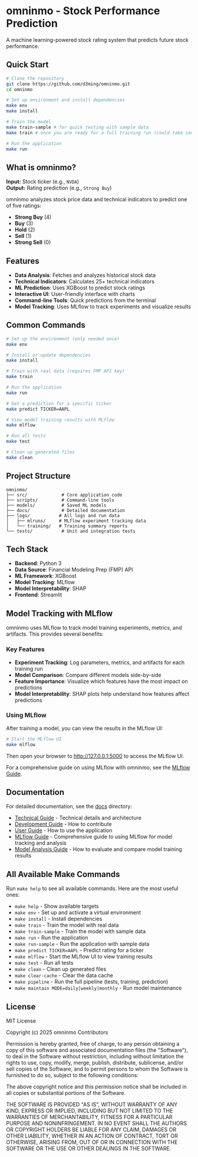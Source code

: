 # omninmo - Stock Performance Prediction

A machine learning-powered stock rating system that predicts future stock performance.

## Quick Start

```bash
# Clone the repository
git clone https://github.com/d3ming/omninmo.git
cd omninmo

# Set up environment and install dependencies
make env
make install

# Train the model
make train-sample # for quick testing with sample data
make train # once you are ready for a full training run (could take some time)

# Run the application
make run
```

## What is omninmo?

**Input:** Stock ticker (e.g., `NVDA`)  
**Output:** Rating prediction (e.g., `Strong Buy`)

omninmo analyzes stock price data and technical indicators to predict one of five ratings:
- **Strong Buy** (4)
- **Buy** (3)
- **Hold** (2)
- **Sell** (1)
- **Strong Sell** (0)

## Features

- **Data Analysis**: Fetches and analyzes historical stock data
- **Technical Indicators**: Calculates 25+ technical indicators
- **ML Prediction**: Uses XGBoost to predict stock ratings
- **Interactive UI**: User-friendly interface with charts
- **Command-line Tools**: Quick predictions from the terminal
- **Model Tracking**: Uses MLflow to track experiments and visualize results

## Common Commands

```bash
# Set up the environment (only needed once)
make env

# Install or update dependencies
make install

# Train with real data (requires FMP API key)
make train

# Run the application
make run

# Get a prediction for a specific ticker
make predict TICKER=AAPL

# View model training results with MLflow
make mlflow

# Run all tests
make test

# Clean up generated files
make clean
```

## Project Structure

```
omninmo/
├── src/             # Core application code
├── scripts/         # Command-line tools
├── models/          # Saved ML models
├── docs/            # Detailed documentation
├── logs/           # All logs and run data
│   ├── mlruns/     # MLflow experiment tracking data
│   └── training/   # Training summary reports
└── tests/           # Unit and integration tests
```

## Tech Stack

- **Backend**: Python 3
- **Data Source**: Financial Modeling Prep (FMP) API
- **ML Framework**: XGBoost
- **Model Tracking**: MLflow
- **Model Interpretability**: SHAP
- **Frontend**: Streamlit

## Model Tracking with MLflow

omninmo uses MLflow to track model training experiments, metrics, and artifacts. This provides several benefits:

### Key Features
- **Experiment Tracking**: Log parameters, metrics, and artifacts for each training run
- **Model Comparison**: Compare different models side-by-side
- **Feature Importance**: Visualize which features have the most impact on predictions
- **Model Interpretability**: SHAP plots help understand how features affect predictions

### Using MLflow
After training a model, you can view the results in the MLflow UI:

```bash
# Start the MLflow UI
make mlflow
```

Then open your browser to http://127.0.0.1:5000 to access the MLflow UI.

For a comprehensive guide on using MLflow with omninmo, see the [MLflow Guide](./docs/mlflow_usage.md).

## Documentation

For detailed documentation, see the [docs](./docs/) directory:

- [Technical Guide](./docs/technical_guide.md) - Technical details and architecture
- [Development Guide](./docs/development_guide.md) - How to contribute
- [User Guide](./docs/user_guide.md) - How to use the application
- [MLflow Guide](./docs/mlflow_usage.md) - Comprehensive guide to using MLflow for model tracking and analysis
- [Model Analysis Guide](./docs/model-analysis-howto.md) - How to evaluate and compare model training results

## All Available Make Commands

Run `make help` to see all available commands. Here are the most useful ones:

- `make help` - Show available targets
- `make env` - Set up and activate a virtual environment
- `make install` - Install dependencies
- `make train` - Train the model with real data
- `make train-sample` - Train the model with sample data
- `make run` - Run the application
- `make run-sample` - Run the application with sample data
- `make predict TICKER=AAPL` - Predict rating for a ticker
- `make mlflow` - Start the MLflow UI to view training results
- `make test` - Run all tests
- `make clean` - Clean up generated files
- `make clear-cache` - Clear the data cache
- `make pipeline` - Run the full pipeline (tests, training, prediction)
- `make maintain MODE=daily|weekly|monthly` - Run model maintenance

## License

MIT License

Copyright (c) 2025 omninmo Contributors

Permission is hereby granted, free of charge, to any person obtaining a copy
of this software and associated documentation files (the "Software"), to deal
in the Software without restriction, including without limitation the rights
to use, copy, modify, merge, publish, distribute, sublicense, and/or sell
copies of the Software, and to permit persons to whom the Software is
furnished to do so, subject to the following conditions:

The above copyright notice and this permission notice shall be included in all
copies or substantial portions of the Software.

THE SOFTWARE IS PROVIDED "AS IS", WITHOUT WARRANTY OF ANY KIND, EXPRESS OR
IMPLIED, INCLUDING BUT NOT LIMITED TO THE WARRANTIES OF MERCHANTABILITY,
FITNESS FOR A PARTICULAR PURPOSE AND NONINFRINGEMENT. IN NO EVENT SHALL THE
AUTHORS OR COPYRIGHT HOLDERS BE LIABLE FOR ANY CLAIM, DAMAGES OR OTHER
LIABILITY, WHETHER IN AN ACTION OF CONTRACT, TORT OR OTHERWISE, ARISING FROM,
OUT OF OR IN CONNECTION WITH THE SOFTWARE OR THE USE OR OTHER DEALINGS IN THE
SOFTWARE.
